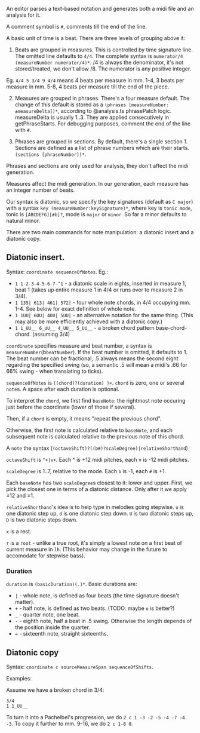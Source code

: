 An editor parses a text-based notation and generates both a midi file and an analysis for it.

A comment symbol is `#`, comments till the end of the line.

A basic unit of time is a beat. There are three levels of grouping above it:

1. Beats are grouped in measures. This is controlled by time signature line. The omitted line defaults to `4/4`. The complete syntax is `numerator/4 (measureNumber numerator/4)*`. /4 is always the denominator, it's not stored/treated, we don't allow /8. The numerator is any positive integer.

Eg. `4/4 5 3/4 9 4/4` means 4 beats per measure in mm. 1-4, 3 beats per measure in mm. 5-8, 4 beats per measure till the end of the piece.

2. Measures are grouped in phrases. There's a four measure default. The change of this default is stored as a `(phrases [measureNumber:±measureDelta])*`, according to @analysis.ts phrasePatch logic. measureDelta is usually 1..3. They are applied consecutively in getPhraseStarts. For debugging purposes, comment the end of the line with `#`.

3. Phrases are grouped in sections. By default, there's a single section 1. Sections are defined as a list of phrase numbers which are their starts. `(sections [phraseNumber])*`.

Phrases and sections are only used for analysis, they don't affect the midi generation.

Measures affect the midi generation. In our generation, each measure has an integer number of beats.

Our syntax is diatonic, so we specify the key signatures (default as `C major`) with a syntax `key (measureNumber:keySignature)*`, where key is `tonic mode`, tonic is `[ABCDEFG][#b]?`, mode is `major` or `minor`. So far a minor defaults to natural minor.

There are two main commands for note manipulation: a diatonic insert and a diatonic copy.

## Diatonic insert.

Syntax: `coordinate sequenceOfNotes`. Eg.:

- `1 1-2-3-4-5-6-7-^1` - a diatonic scale in eights, inserted in measure 1, beat 1 (takes up entire measure 1 in 4/4 or runs over to measure 2 in 3/4).
- `1 135| 613| 461| 572|` - four whole note chords, in 4/4 occupying mm. 1-4. See below for exact definition of whole note.
- `1 1UU| 6UU| 4UU| 5UU|` - an alternative notation for the same thing. (This may also be more efficiently achieved with a diatonic copy.)
- `1 1_UU__ 6_UU__ 4_UU__ 5_UU__` - a broken chord pattern base-chord-chord. (assuming 3/4)

`coordinate` specifies measure and beat number, a syntax is `measureNumber`(b`beatNumber`). If the beat number is omitted, it defaults to 1. The beat number can be fractional, .5 always means the second eight regarding the specified swing (so, a semantic .5 will mean a midi's .66 for 66% swing - when translating to ticks).

`sequenceOfNotes` is `((chord)?(duration) )+`. `chord` is zero, one or several `note`s. A space after each duration is optional.

To interpret the `chord`, we first find `baseNote`: the rightmost note occuring just before the coordinate (lower of those if several).

Then, if a `chord` is empty, it means "repeat the previous chord".

Otherwise, the first note is calculated relative to `baseNote`, and each subsequent note is calculated relative to the previous note of this chord.

A `note` the syntax (`(octaveShift)?((b#)?scaleDegree)|relativeShorthand`)

`octaveShift` is `^+|v+`. Each ^ is +12 midi pitches, each v is -12 midi pitches.

`scaleDegree` is 1..7, relative to the mode. Each `b` is -1, each `#` is +1.

Each `baseNote` has two `scaleDegree`s closest to it: lower and upper. First, we pick the closest one in terms of a diatonic distance. Only after it we apply ±12 and ±1.

`relativeShorthand`'s idea is to help type in melodies going stepwise. `u` is one diatonic step up, `d` is one diatonic step down. `U` is two diatonic steps up, `D` is two diatonic steps down.

`x` is a rest.

`r` is a `root` - unlike a true root, it's simply a lowest note on a first beat of current measure in `lh`. (This behavior may change in the future to accomodate for stepwise bass).

### Duration

`duration` is `(basicDuration)(.)*`. Basic durations are:

- `|` - whole note, is defined as four beats (the time signature doesn't matter).
- `+` - half note, is defined as two beats. (TODO: maybe `o` is better?)
- `_` - quarter note, one beat.
- `-` - eighth note, half a beat in .5 swing. Otherwise the length depends of the position inside the quarter.
- `=` - sixteenth note, straight sixteenths.

## Diatonic copy

Syntax: `coordinate c sourceMeasureSpan sequenceOfShifts`.

Examples:

Assume we have a broken chord in 3/4:

```
3/4
1 1_UU__
```

To turn it into a Pachelbel's progression, we do `2 c 1 -3 -2 -5 -4 -7 -4 -3`. To copy it further to mm. 9-16, we do `2 c 1-8 0`.
